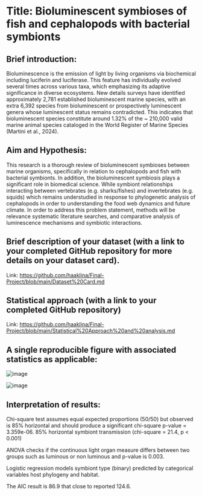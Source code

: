 # Title: Bioluminescent symbioses of fish and cephalopods with bacterial symbionts

## Brief introduction:

Bioluminescence is the emission of light by living organisms via biochemical including luciferin and luciferase. This feature has individually evolved several times across various taxa, which emphasizing its adaptive significance in diverse ecosystems. New details surveys have identified approximately 2,781 established bioluminescent marine species, with an extra 6,392 species from bioluminescent or prospectively luminescent genera whose luminescent status remains contradicted. This indicates that bioluminescent species constitute around 1.32% of the ~ 210,000 valid marine animal species cataloged in the World Register of Marine Species (Martini et al., 2024).

## Aim and Hypothesis:

This research is a thorough review of bioluminescent symbioses between marine organisms, specifically in relation to cephalopods and fish with bacterial symbionts. In addition, the bioluminescent symbiosis plays a significant role in biomedical science. While symbiont relationships interacting between vertebrates (e.g. sharks/fishes) and invertebrates (e.g. squids) which remains understudied in response to phylogenetic analysis of cephalopods in order to understanding the food web dynamics and future climate. In order to address this problem statement, methods will be relevance systematic literature searches, and comparative analysis of luminescence mechanisms and symbiotic interactions. 

## Brief description of your dataset (with a link to your completed GitHub repository for more details on your dataset card).
Link: https://github.com/haaklina/Final-Project/blob/main/Dataset%20Card.md

## Statistical approach (with a link to your completed GitHub repository)
Link: https://github.com/haaklina/Final-Project/blob/main/Statistical%20Approach%20and%20analysis.md

## A single reproducible figure with associated statistics as applicable:
![image](https://github.com/user-attachments/assets/4410815f-e140-40c6-93c4-42c06b167f38)

![image](https://github.com/user-attachments/assets/c1336c84-0d67-434f-897c-e3311e70132e)

## Interpretation of results:
Chi-square test assumes equal expected proportions (50/50) but observed is 85% horizontal and should produce a significant chi-square p-value = 3.359e-06. 85% horizontal symbiont transmission (chi-square = 21.4, p < 0.001)

ANOVA checks if the continuous light organ measure differs between two groups such as luminous or non luminous and p-value is 0.003.

Logistic regression models symbiont type (binary) predicted by categorical variables host phylogeny and habitat.

The AIC result is 86.9 that close to reported 124.6.

